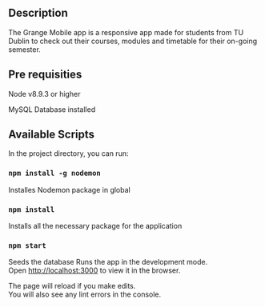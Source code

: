 ## Description

The Grange Mobile app is a responsive app made for students from TU Dublin to check out their courses, modules and timetable for their on-going semester.  



## Pre requisities


Node v8.9.3 or higher


MySQL Database installed



## Available Scripts

In the project directory, you can run:

### `npm install -g nodemon`

Installes Nodemon package in global

### `npm install`


Installs all the necessary package for the application

### `npm start`

Seeds the database
Runs the app in the development mode.<br>
Open [http://localhost:3000](http://localhost:3000) to view it in the browser.

The page will reload if you make edits.<br>
You will also see any lint errors in the console.
